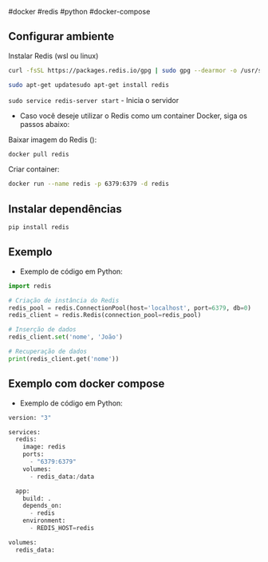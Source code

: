 #docker #redis #python #docker-compose

## Configurar ambiente

Instalar Redis (wsl ou linux)

```bash  
curl -fsSL https://packages.redis.io/gpg | sudo gpg --dearmor -o /usr/share/keyrings/redis-archive-keyring.gpg echo "deb [signed-by=/usr/share/keyrings/redis-archive-keyring.gpg] https://packages.redis.io/deb $(lsb_release -cs) main" | sudo tee /etc/apt/sources.list.d/redis.list  

sudo apt-get updatesudo apt-get install redis
```  

`sudo service redis-server start` - Inicia o servidor

- Caso você deseje utilizar o Redis como um container Docker, siga os passos abaixo:

Baixar imagem do Redis ():

```bash
docker pull redis
```

Criar container:

```bash
docker run --name redis -p 6379:6379 -d redis
```

## Instalar dependências

```bash
pip install redis
```

## Exemplo

- Exemplo de código em Python:

```python
import redis

# Criação de instância do Redis
redis_pool = redis.ConnectionPool(host='localhost', port=6379, db=0)
redis_client = redis.Redis(connection_pool=redis_pool)

# Inserção de dados
redis_client.set('nome', 'João')

# Recuperação de dados
print(redis_client.get('nome'))
```

## Exemplo com docker compose

- Exemplo de código em Python:

```python
version: "3"

services:
  redis:
    image: redis
    ports:
      - "6379:6379"
    volumes:
      - redis_data:/data

  app:
    build: .
    depends_on:
      - redis
    environment:
      - REDIS_HOST=redis

volumes:
  redis_data:
```



